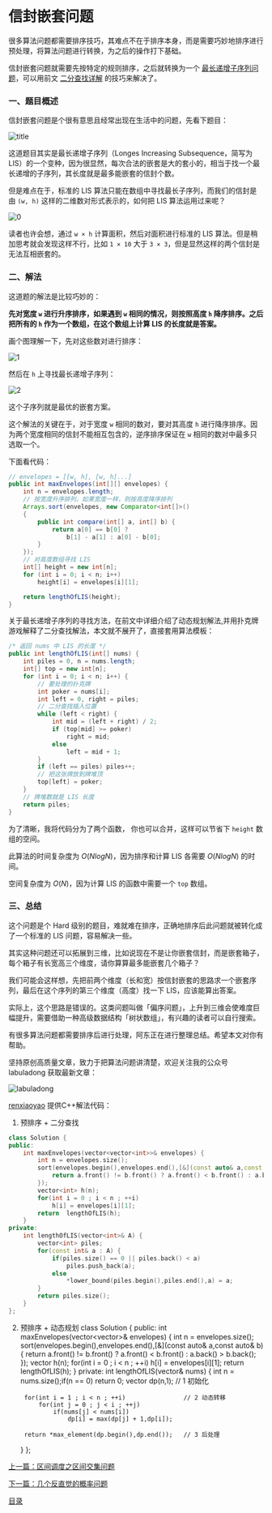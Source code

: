 # 信封嵌套问题

很多算法问题都需要排序技巧，其难点不在于排序本身，而是需要巧妙地排序进行预处理，将算法问题进行转换，为之后的操作打下基础。

信封嵌套问题就需要先按特定的规则排序，之后就转换为一个 [最长递增子序列问题](../动态规划系列/动态规划设计：最长递增子序列.md)，可以用前文 [二分查找详解](二分查找详解.md) 的技巧来解决了。

### 一、题目概述

信封嵌套问题是个很有意思且经常出现在生活中的问题，先看下题目：

![title](../pictures/%E4%BF%A1%E5%B0%81%E5%B5%8C%E5%A5%97/title.png)

这道题目其实是最长递增子序列（Longes Increasing Subsequence，简写为 LIS）的一个变种，因为很显然，每次合法的嵌套是大的套小的，相当于找一个最长递增的子序列，其长度就是最多能嵌套的信封个数。

但是难点在于，标准的 LIS 算法只能在数组中寻找最长子序列，而我们的信封是由 `(w, h)` 这样的二维数对形式表示的，如何把 LIS 算法运用过来呢？

![0](../pictures/%E4%BF%A1%E5%B0%81%E5%B5%8C%E5%A5%97/0.jpg)

读者也许会想，通过 `w × h` 计算面积，然后对面积进行标准的 LIS 算法。但是稍加思考就会发现这样不行，比如 `1 × 10` 大于 `3 × 3`，但是显然这样的两个信封是无法互相嵌套的。

### 二、解法

这道题的解法是比较巧妙的：

**先对宽度 `w` 进行升序排序，如果遇到 `w` 相同的情况，则按照高度 `h` 降序排序。之后把所有的 `h` 作为一个数组，在这个数组上计算 LIS 的长度就是答案。**

画个图理解一下，先对这些数对进行排序：

![1](../pictures/%E4%BF%A1%E5%B0%81%E5%B5%8C%E5%A5%97/1.jpg)

然后在 `h` 上寻找最长递增子序列：

![2](../pictures/%E4%BF%A1%E5%B0%81%E5%B5%8C%E5%A5%97/2.jpg)

这个子序列就是最优的嵌套方案。

这个解法的关键在于，对于宽度 `w` 相同的数对，要对其高度 `h` 进行降序排序。因为两个宽度相同的信封不能相互包含的，逆序排序保证在 `w` 相同的数对中最多只选取一个。

下面看代码：

```java
// envelopes = [[w, h], [w, h]...]
public int maxEnvelopes(int[][] envelopes) {
    int n = envelopes.length;
    // 按宽度升序排列，如果宽度一样，则按高度降序排列
    Arrays.sort(envelopes, new Comparator<int[]>() 
    {
        public int compare(int[] a, int[] b) {
            return a[0] == b[0] ? 
                b[1] - a[1] : a[0] - b[0];
        }
    });
    // 对高度数组寻找 LIS
    int[] height = new int[n];
    for (int i = 0; i < n; i++)
        height[i] = envelopes[i][1];

    return lengthOfLIS(height);
}
```

关于最长递增子序列的寻找方法，在前文中详细介绍了动态规划解法,并用扑克牌游戏解释了二分查找解法，本文就不展开了，直接套用算法模板：

```java
/* 返回 nums 中 LIS 的长度 */
public int lengthOfLIS(int[] nums) {
    int piles = 0, n = nums.length;
    int[] top = new int[n];
    for (int i = 0; i < n; i++) {
        // 要处理的扑克牌
        int poker = nums[i];
        int left = 0, right = piles;
        // 二分查找插入位置
        while (left < right) {
            int mid = (left + right) / 2;
            if (top[mid] >= poker)
                right = mid;
            else
                left = mid + 1;
        }
        if (left == piles) piles++;
        // 把这张牌放到牌堆顶
        top[left] = poker;
    }
    // 牌堆数就是 LIS 长度
    return piles;
}
```

为了清晰，我将代码分为了两个函数， 你也可以合并，这样可以节省下 `height` 数组的空间。

此算法的时间复杂度为 $O(NlogN)$，因为排序和计算 LIS 各需要 $O(NlogN)$ 的时间。

空间复杂度为 $O(N)$，因为计算 LIS 的函数中需要一个 `top` 数组。

### 三、总结

这个问题是个 Hard 级别的题目，难就难在排序，正确地排序后此问题就被转化成了一个标准的 LIS 问题，容易解决一些。

其实这种问题还可以拓展到三维，比如说现在不是让你嵌套信封，而是嵌套箱子，每个箱子有长宽高三个维度，请你算算最多能嵌套几个箱子？

我们可能会这样想，先把前两个维度（长和宽）按信封嵌套的思路求一个嵌套序列，最后在这个序列的第三个维度（高度）找一下 LIS，应该能算出答案。

实际上，这个思路是错误的。这类问题叫做「偏序问题」，上升到三维会使难度巨幅提升，需要借助一种高级数据结构「树状数组」，有兴趣的读者可以自行搜索。

有很多算法问题都需要排序后进行处理，阿东正在进行整理总结。希望本文对你有帮助。

坚持原创高质量文章，致力于把算法问题讲清楚，欢迎关注我的公众号 labuladong 获取最新文章：

![labuladong](../pictures/labuladong.jpg)

[renxiaoyao](https://github.com/tianzhongwei) 提供C++解法代码：

1) 预排序 + 二分查找
```C++
class Solution {
public:
    int maxEnvelopes(vector<vector<int>>& envelopes) {
        int n = envelopes.size();
        sort(envelopes.begin(),envelopes.end(),[&](const auto& a,const auto& b) {
            return a.front() != b.front() ? a.front() < b.front() : a.back() > b.back();
        });
        vector<int> h(n);
        for(int i = 0 ; i < n ; ++i)
            h[i] = envelopes[i][1];
        return  lengthOfLIS(h);
    }
private:
    int lengthOfLIS(vector<int>& A) {
        vector<int> piles;
        for(const int& a : A) {
            if(piles.size() == 0 || piles.back() < a)
                piles.push_back(a);
            else
                *lower_bound(piles.begin(),piles.end(),a) = a;
        }
        return piles.size();
    }
};
```
2) 预排序 + 动态规划
class Solution {
public:
    int maxEnvelopes(vector<vector<int>>& envelopes) {
        int n = envelopes.size();
        sort(envelopes.begin(),envelopes.end(),[&](const auto& a,const auto& b) {
            return a.front() != b.front() ? a.front() < b.front() : a.back() > b.back();
        });
        vector<int> h(n);
        for(int i = 0 ; i < n ; ++i)
            h[i] = envelopes[i][1];
        return  lengthOfLIS(h);
    }
private:
    int lengthOfLIS(vector<int>& nums) {
        int n = nums.size();if(n == 0)  return 0;
        vector<int> dp(n,1);                        // 1 初始化
        
        for(int i = 1 ; i < n ; ++i)                // 2 动态转移
            for(int j = 0 ; j < i ; ++j)
                if(nums[j] < nums[i])
                    dp[i] = max(dp[j] + 1,dp[i]);
        
        return *max_element(dp.begin(),dp.end());   // 3 后处理
    }
};

[上一篇：区间调度之区间交集问题](../算法思维系列/区间交集问题.md)

[下一篇：几个反直觉的概率问题](../算法思维系列/几个反直觉的概率问题.md)

[目录](../README.md#目录)
